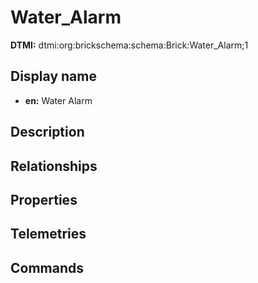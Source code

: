 # Water_Alarm
**DTMI:** dtmi:org:brickschema:schema:Brick:Water_Alarm;1
## Display name
- **en:** Water Alarm
## Description
## Relationships
## Properties
## Telemetries
## Commands
